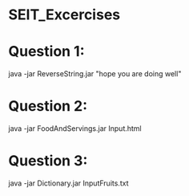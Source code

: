 # SEIT_Excercises
# Question 1: 
java -jar ReverseString.jar "hope you are doing well"

# Question 2:
java -jar FoodAndServings.jar Input.html

# Question 3:
java -jar Dictionary.jar InputFruits.txt
